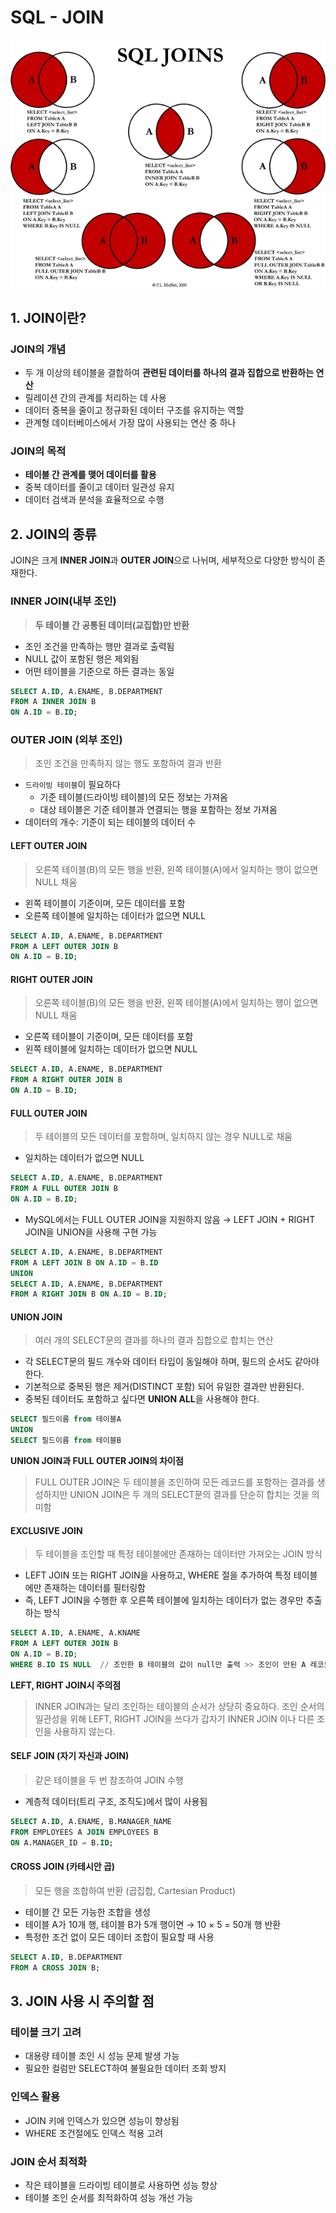 # SQL - JOIN
![SQL JOINS](SQL-JOIN_image/image.png)

## 1. JOIN이란?
### JOIN의 개념
- 두 개 이상의 테이블을 결합하여 **관련된 데이터를 하나의 결과 집합으로 반환하는 연산**
- 릴레이션 간의 관계를 처리하는 데 사용
- 데이터 중복을 줄이고 정규화된 데이터 구조를 유지하는 역할
- 관계형 데이터베이스에서 가장 많이 사용되는 연산 중 하나

### JOIN의 목적
- **테이블 간 관계를 맺어 데이터를 활용**
- 중복 데이터를 줄이고 데이터 일관성 유지
- 데이터 검색과 분석을 효율적으로 수행

## 2. JOIN의 종류
JOIN은 크게 **INNER JOIN**과 **OUTER JOIN**으로 나뉘며, 세부적으로 다양한 방식이 존재한다.

### INNER JOIN(내부 조인)
> **두 테이블 간 공통된 데이터(교집합)만 반환**
- 조인 조건을 만족하는 행만 결과로 출력됨
- NULL 값이 포함된 행은 제외됨
- 어떤 테이블을 기준으로 하든 결과는 동일

```sql
SELECT A.ID, A.ENAME, B.DEPARTMENT
FROM A INNER JOIN B
ON A.ID = B.ID;
```

### OUTER JOIN (외부 조인)
> 조인 조건을 만족하지 않는 행도 포함하여 결과 반환
- `드라이빙 테이블`이 필요하다
    - 기준 테이블(드라이빙 테이블)의 모든 정보는 가져옴
    - 대상 테이블은 기준 테이블과 연결되는 행을 포함하는 정보 가져옴
- 데이터의 개수: 기준이 되는 테이블의 데이터 수

#### LEFT OUTER JOIN
> 오른쪽 테이블(B)의 모든 행을 반환, 왼쪽 테이블(A)에서 일치하는 행이 없으면 NULL 채움
- 왼쪽 테이블이 기준이며, 모든 데이터를 포함
- 오른쪽 테이블에 일치하는 데이터가 없으면 NULL

```sql
SELECT A.ID, A.ENAME, B.DEPARTMENT
FROM A LEFT OUTER JOIN B
ON A.ID = B.ID;
```

#### RIGHT OUTER JOIN
> 오른쪽 테이블(B)의 모든 행을 반환, 왼쪽 테이블(A)에서 일치하는 행이 없으면 NULL 채움
- 오른쪽 테이블이 기준이며, 모든 데이터를 포함
- 왼쪽 테이블에 일치하는 데이터가 없으면 NULL

```sql
SELECT A.ID, A.ENAME, B.DEPARTMENT
FROM A RIGHT OUTER JOIN B
ON A.ID = B.ID;
```

#### FULL OUTER JOIN
> 두 테이블의 모든 데이터를 포함하며, 일치하지 않는 경우 NULL로 채움
- 일치하는 데이터가 없으면 NULL

```sql
SELECT A.ID, A.ENAME, B.DEPARTMENT
FROM A FULL OUTER JOIN B
ON A.ID = B.ID;
```

- MySQL에서는 FULL OUTER JOIN을 지원하지 않음
&rarr; LEFT JOIN + RIGHT JOIN을 UNION을 사용해 구현 가능

```sql
SELECT A.ID, A.ENAME, B.DEPARTMENT
FROM A LEFT JOIN B ON A.ID = B.ID
UNION
SELECT A.ID, A.ENAME, B.DEPARTMENT
FROM A RIGHT JOIN B ON A.ID = B.ID;
```

#### UNION JOIN
> 여러 개의 SELECT문의 결과를 하나의 결과 집합으로 합치는 연산
- 각 SELECT문의 필드 개수와 데이터 타입이 동일해야 하며, 필드의 순서도 같아야 한다.
- 기본적으로 중복된 행은 제거(DISTINCT 포함) 되어 유일한 결과만 반환된다.
- 중복된 데이터도 포함하고 싶다면 **UNION ALL**을 사용해야 한다.

```sql
SELECT 필드이름 from 테이블A
UNION
SELECT 필드이름 from 테이블B
```

**UNION JOIN과 FULL OUTER JOIN의 차이점**
> FULL OUTER JOIN은 두 테이블을 조인하여 모든 레코드를 포함하는 결과를 생성하지만 UNION JOIN은 두 개의 SELECT문의 결과를 단순히 합치는 것을 의미함

#### EXCLUSIVE JOIN
> 두 테이블을 조인할 때 특정 테이블에만 존재하는 데이터만 가져오는 JOIN 방식
- LEFT JOIN 또는 RIGHT JOIN을 사용하고, WHERE 절을 추가하여 특정 테이블에만 존재하는 데이터를 필터링함
- 즉, LEFT JOIN을 수행한 후 오른쪽 테이블에 일치하는 데이터가 없는 경우만 추출하는 방식

```sql
SELECT A.ID, A.ENAME, A.KNAME
FROM A LEFT OUTER JOIN B
ON A.ID = B.ID;
WHERE B.ID IS NULL  // 조인한 B 테이블의 값이 null만 출력 >> 조인이 안된 A 레코드 나머지값만 출력
```

**LEFT, RIGHT JOIN시 주의점**
> INNER JOIN과는 달리 조인하는 테이블의 순서가 상당히 중요하다.
조인 순서의 일관성을 위해 LEFT, RIGHT JOIN을 쓰다가 갑자기 INNER JOIN 이나 다른 조인을 사용하지 않는다.

#### SELF JOIN (자기 자신과 JOIN)
> 같은 테이블을 두 번 참조하여 JOIN 수행
- 계층적 데이터(트리 구조, 조직도)에서 많이 사용됨
```sql
SELECT A.ID, A.ENAME, B.MANAGER_NAME
FROM EMPLOYEES A JOIN EMPLOYEES B
ON A.MANAGER_ID = B.ID;
```

#### CROSS JOIN (카테시안 곱)
> 모든 행을 조합하여 반환 (곱집합, Cartesian Product)
- 테이블 간 모든 가능한 조합을 생성
- 테이블 A가 10개 행, 테이블 B가 5개 행이면 → 10 × 5 = 50개 행 반환
- 특정한 조건 없이 모든 데이터 조합이 필요할 때 사용

```sql
SELECT A.ID, B.DEPARTMENT
FROM A CROSS JOIN B;
```

## 3. JOIN 사용 시 주의할 점
### 테이블 크기 고려
- 대용량 테이블 조인 시 성능 문제 발생 가능
- 필요한 컬럼만 SELECT하여 불필요한 데이터 조회 방지

### 인덱스 활용
- JOIN 키에 인덱스가 있으면 성능이 향상됨
- WHERE 조건절에도 인덱스 적용 고려

### JOIN 순서 최적화
- 작은 테이블을 드라이빙 테이블로 사용하면 성능 향상
- 테이블 조인 순서를 최적화하여 성능 개선 가능
